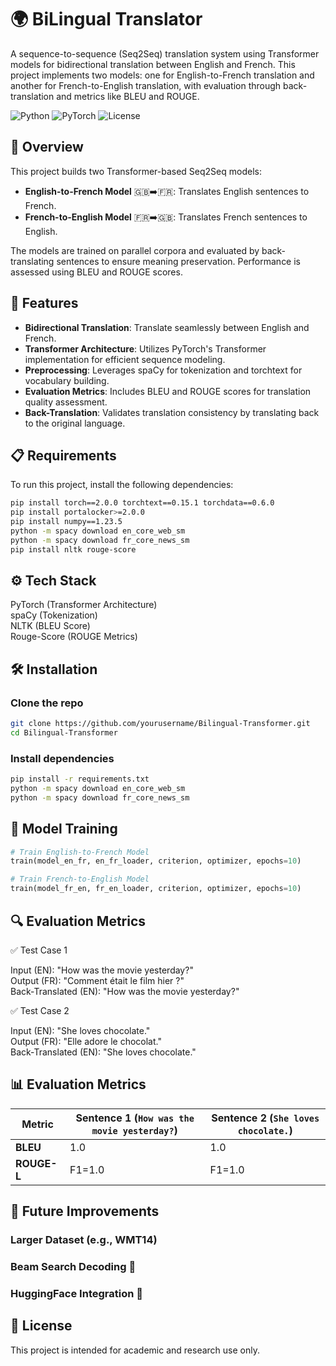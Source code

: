 # 🌍 BiLingual Translator

A sequence-to-sequence (Seq2Seq) translation system using Transformer models for bidirectional translation between English and French. This project implements two models: one for English-to-French translation and another for French-to-English translation, with evaluation through back-translation and metrics like BLEU and ROUGE.

![Python](https://img.shields.io/badge/Python-3.8+-blue.svg) ![PyTorch](https://img.shields.io/badge/PyTorch-2.0.0-orange.svg) ![License](https://img.shields.io/badge/License-MIT-green.svg)

## 📖 Overview

This project builds two Transformer-based Seq2Seq models:
- **English-to-French Model** 🇬🇧➡️🇫🇷: Translates English sentences to French.
- **French-to-English Model** 🇫🇷➡️🇬🇧: Translates French sentences to English.

The models are trained on parallel corpora and evaluated by back-translating sentences to ensure meaning preservation. Performance is assessed using BLEU and ROUGE scores.

## 🚀 Features

- **Bidirectional Translation**: Translate seamlessly between English and French.
- **Transformer Architecture**: Utilizes PyTorch's Transformer implementation for efficient sequence modeling.
- **Preprocessing**: Leverages spaCy for tokenization and torchtext for vocabulary building.
- **Evaluation Metrics**: Includes BLEU and ROUGE scores for translation quality assessment.
- **Back-Translation**: Validates translation consistency by translating back to the original language.

## 📋 Requirements

To run this project, install the following dependencies:

```bash
pip install torch==2.0.0 torchtext==0.15.1 torchdata==0.6.0
pip install portalocker>=2.0.0
pip install numpy==1.23.5
python -m spacy download en_core_web_sm
python -m spacy download fr_core_news_sm
pip install nltk rouge-score
```
## ⚙️ Tech Stack

PyTorch (Transformer Architecture)  
spaCy (Tokenization)  
NLTK (BLEU Score)   
Rouge-Score (ROUGE Metrics) 

## 🛠️ Installation  

### Clone the repo
```bash
git clone https://github.com/yourusername/Bilingual-Transformer.git
cd Bilingual-Transformer
```
### Install dependencies
```bash
pip install -r requirements.txt
python -m spacy download en_core_web_sm
python -m spacy download fr_core_news_sm
```

## 🧠 Model Training

```python
# Train English-to-French Model
train(model_en_fr, en_fr_loader, criterion, optimizer, epochs=10)

# Train French-to-English Model
train(model_fr_en, fr_en_loader, criterion, optimizer, epochs=10)
```
## 🔍 Evaluation Metrics

✅ Test Case 1

Input (EN): "How was the movie yesterday?"  
Output (FR): "Comment était le film hier ?"  
Back-Translated (EN): "How was the movie yesterday?"  

✅ Test Case 2  

Input (EN): "She loves chocolate."  
Output (FR): "Elle adore le chocolat."  
Back-Translated (EN): "She loves chocolate."  


## 📊 **Evaluation Metrics**
| Metric       | Sentence 1 (`How was the movie yesterday?`) | Sentence 2 (`She loves chocolate.`) |
|--------------|---------------------------------------------|-------------------------------------|
| **BLEU**     | 1.0                                         | 1.0                                 |
| **ROUGE-L**  | F1=1.0                                      | F1=1.0                              |

## 🎯 Future Improvements

### Larger Dataset (e.g., WMT14)
### Beam Search Decoding 🏹
### HuggingFace Integration 🤗


## 📌 License

This project is intended for academic and research use only.
